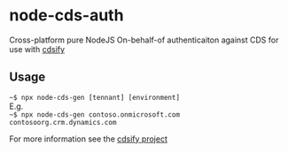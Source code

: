 # node-cds-auth
Cross-platform pure NodeJS On-behalf-of authenticaiton against CDS for use with [cdsify](https://github.com/scottdurow/cdsify/wiki)

## Usage
`~$ npx node-cds-gen [tennant] [environment]`\
E.g.\
`~$ npx node-cds-gen contoso.onmicrosoft.com contosoorg.crm.dynamics.com`

For more information see the [cdsify project](https://github.com/scottdurow/cdsify/wiki)

